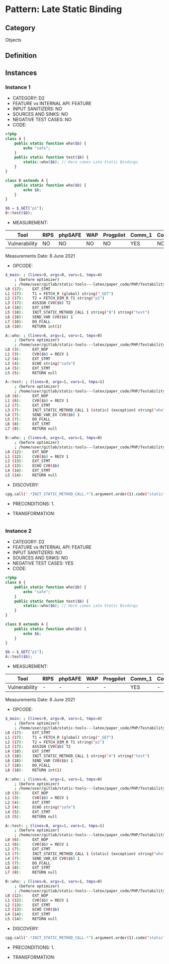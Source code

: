 # Pattern: Late Static Binding

## Category

Objects

## Definition

## Instances

### Instance 1

- CATEGORY: D2
- FEATURE vs INTERNAL API: FEATURE
- INPUT SANITIZERS:  NO
- SOURCES AND SINKS: NO 
- NEGATIVE TEST CASES: NO
- CODE:

```php
<?php
class A {
    public static function who($b) {
        echo "safe";
    }
    public static function test($b) {
        static::who($b); // Here comes Late Static Bindings
    }
}

class B extends A {
    public static function who($b) {
        echo $b;
    }
}

$b = $_GET["p1"];
B::test($b);
```

- MEASUREMENT:

| Tool          | RIPS | phpSAFE | WAP  | Progpilot | Comm_1 | Comm_2 | Correct |
| ------------- | ---- | ------- | ---- | --------- | ------- | --------- | ------- |
| Vulnerability | NO   | NO      | NO   | NO        | YES      | NO        | YES     |
Measurements Date: 8 June 2021

- OPCODE:

```bash
$_main: ; (lines=9, args=0, vars=1, tmps=4)
    ; (before optimizer)
    ; /home/user/gitlab/static-tools---latex/paper_code/PHP/Testability_Patterns/36_late_static_binding/36_late_static_binding.php:1-18
L0 (17):    EXT_STMT
L1 (17):    T1 = FETCH_R (global) string("_GET")
L2 (17):    T2 = FETCH_DIM_R T1 string("p1")
L3 (17):    ASSIGN CV0($b) T2
L4 (18):    EXT_STMT
L5 (18):    INIT_STATIC_METHOD_CALL 1 string("B") string("test")
L6 (18):    SEND_VAR CV0($b) 1
L7 (18):    DO_FCALL
L8 (18):    RETURN int(1)

A::who: ; (lines=6, args=1, vars=1, tmps=0)
    ; (before optimizer)
    ; /home/user/gitlab/static-tools---latex/paper_code/PHP/Testability_Patterns/36_late_static_binding/36_late_static_binding.php:3-5
L0 (3):     EXT_NOP
L1 (3):     CV0($b) = RECV 1
L2 (4):     EXT_STMT
L3 (4):     ECHO string("safe")
L4 (5):     EXT_STMT
L5 (5):     RETURN null

A::test: ; (lines=8, args=1, vars=1, tmps=1)
    ; (before optimizer)
    ; /home/user/gitlab/static-tools---latex/paper_code/PHP/Testability_Patterns/36_late_static_binding/36_late_static_binding.php:6-8
L0 (6):     EXT_NOP
L1 (6):     CV0($b) = RECV 1
L2 (7):     EXT_STMT
L3 (7):     INIT_STATIC_METHOD_CALL 1 (static) (exception) string("who")
L4 (7):     SEND_VAR_EX CV0($b) 1
L5 (7):     DO_FCALL
L6 (8):     EXT_STMT
L7 (8):     RETURN null

B::who: ; (lines=6, args=1, vars=1, tmps=0)
    ; (before optimizer)
    ; /home/user/gitlab/static-tools---latex/paper_code/PHP/Testability_Patterns/36_late_static_binding/36_late_static_binding.php:12-14
L0 (12):    EXT_NOP
L1 (12):    CV0($b) = RECV 1
L2 (13):    EXT_STMT
L3 (13):    ECHO CV0($b)
L4 (14):    EXT_STMT
L5 (14):    RETURN null
```

- DISCOVERY:

```bash
cpg.call(".*INIT_STATIC_METHOD_CALL.*").argument.order(1).code("static").location.l
```

- PRECONDITIONS:
   1.

- TRANSFORMATION: 

```

```


### Instance 2

- CATEGORY: D2
- FEATURE vs INTERNAL API: FEATURE
- INPUT SANITIZERS:  NO
- SOURCES AND SINKS: NO 
- NEGATIVE TEST CASES: YES
- CODE:

```php
<?php
class A {
    public static function who($b) {
        echo "safe";
    }
    public static function test($b) {
        static::who($b); // Here comes Late Static Bindings
    }
}

class B extends A {
    public static function who($b) {
        echo $b;
    }
}

$b = $_GET["p1"];
A::test($b);
```

- MEASUREMENT:

| Tool          | RIPS | phpSAFE | WAP  | Progpilot | Comm_1 | Comm_2 | Correct |
| ------------- | ---- | ------- | ---- | --------- | ------- | --------- | ------- |
| Vulnerability | -   | -      | -   | -        | YES      | -        | NO     |
Measurements Date: 8 June 2021

- OPCODE:

```bash
$_main: ; (lines=9, args=0, vars=1, tmps=4)
    ; (before optimizer)
    ; /home/user/gitlab/static-tools---latex/paper_code/PHP/Testability_Patterns/36_late_static_binding/second_ex/second_ex.php:1-18
L0 (17):    EXT_STMT
L1 (17):    T1 = FETCH_R (global) string("_GET")
L2 (17):    T2 = FETCH_DIM_R T1 string("p1")
L3 (17):    ASSIGN CV0($b) T2
L4 (18):    EXT_STMT
L5 (18):    INIT_STATIC_METHOD_CALL 1 string("A") string("test")
L6 (18):    SEND_VAR CV0($b) 1
L7 (18):    DO_FCALL
L8 (18):    RETURN int(1)

A::who: ; (lines=6, args=1, vars=1, tmps=0)
    ; (before optimizer)
    ; /home/user/gitlab/static-tools---latex/paper_code/PHP/Testability_Patterns/36_late_static_binding/second_ex/second_ex.php:3-5
L0 (3):     EXT_NOP
L1 (3):     CV0($b) = RECV 1
L2 (4):     EXT_STMT
L3 (4):     ECHO string("safe")
L4 (5):     EXT_STMT
L5 (5):     RETURN null

A::test: ; (lines=8, args=1, vars=1, tmps=1)
    ; (before optimizer)
    ; /home/user/gitlab/static-tools---latex/paper_code/PHP/Testability_Patterns/36_late_static_binding/second_ex/second_ex.php:6-8
L0 (6):     EXT_NOP
L1 (6):     CV0($b) = RECV 1
L2 (7):     EXT_STMT
L3 (7):     INIT_STATIC_METHOD_CALL 1 (static) (exception) string("who")
L4 (7):     SEND_VAR_EX CV0($b) 1
L5 (7):     DO_FCALL
L6 (8):     EXT_STMT
L7 (8):     RETURN null

B::who: ; (lines=6, args=1, vars=1, tmps=0)
    ; (before optimizer)
    ; /home/user/gitlab/static-tools---latex/paper_code/PHP/Testability_Patterns/36_late_static_binding/second_ex/second_ex.php:12-14
L0 (12):    EXT_NOP
L1 (12):    CV0($b) = RECV 1
L2 (13):    EXT_STMT
L3 (13):    ECHO CV0($b)
L4 (14):    EXT_STMT
L5 (14):    RETURN null
```

- DISCOVERY:

```bash
cpg.call(".*INIT_STATIC_METHOD_CALL.*").argument.order(1).code("static").location.l
```

- PRECONDITIONS:
   1.

- TRANSFORMATION: 

```

```

